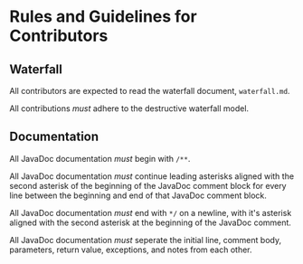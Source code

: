 # Rules and Guidelines for Contributors 

## Waterfall

All contributors are expected to read the waterfall document, `waterfall.md`.

All contributions _must_ adhere to the destructive waterfall model.

## Documentation

All JavaDoc documentation _must_ begin with `/**`.

All JavaDoc documentation _must_ continue leading asterisks aligned with the second asterisk of the beginning of the JavaDoc comment block for every line between the beginning and end of that JavaDoc comment block.

All JavaDoc documentation _must_ end with `*/` on a newline, with it's asterisk aligned with the second asterisk at the beginning of the JavaDoc comment.

All JavaDoc documentation _must_ seperate the initial line, comment body, parameters, return value, exceptions, and notes from each other.
